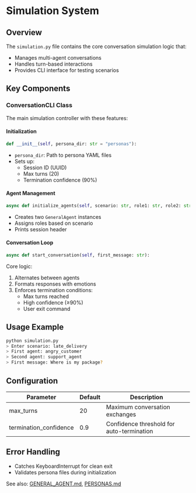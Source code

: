 # Simulation System

## Overview
The `simulation.py` file contains the core conversation simulation logic that:
- Manages multi-agent conversations
- Handles turn-based interactions
- Provides CLI interface for testing scenarios

## Key Components

### ConversationCLI Class
The main simulation controller with these features:

#### Initialization
```python
def __init__(self, persona_dir: str = "personas"):
```
- `persona_dir`: Path to persona YAML files
- Sets up:
  - Session ID (UUID)
  - Max turns (20)
  - Termination confidence (90%)

#### Agent Management
```python
async def initialize_agents(self, scenario: str, role1: str, role2: str):
```
- Creates two `GeneralAgent` instances
- Assigns roles based on scenario
- Prints session header

#### Conversation Loop
```python
async def start_conversation(self, first_message: str):
```
Core logic:
1. Alternates between agents
2. Formats responses with emotions
3. Enforces termination conditions:
   - Max turns reached
   - High confidence (≥90%)
   - User exit command

## Usage Example
```bash
python simulation.py
> Enter scenario: late_delivery
> First agent: angry_customer  
> Second agent: support_agent
> First message: Where is my package?
```

## Configuration
| Parameter | Default | Description |
|-----------|---------|-------------|
| max_turns | 20 | Maximum conversation exchanges |
| termination_confidence | 0.9 | Confidence threshold for auto-termination |

## Error Handling
- Catches KeyboardInterrupt for clean exit
- Validates persona files during initialization

See also: [GENERAL_AGENT.md](GENERAL_AGENT.md), [PERSONAS.md](PERSONAS.md)